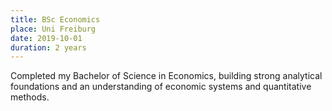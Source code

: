 ```yaml
---
title: BSc Economics
place: Uni Freiburg
date: 2019-10-01
duration: 2 years
---
```


Completed my Bachelor of Science in Economics, building strong analytical foundations and an understanding of economic systems and quantitative methods.